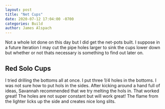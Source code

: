 ```yaml
---
layout: post
title: "Net Cups"
date: 2020-07-12 17:04:00 -0700
categories: Build
author: James Alspach
---
```

Not a whole lot done on this day but I did get the net-pots built. I suppose in a future iteration I may cut the pipe holes larger to sink the cups lower down but whether or not thats necessary is something to find out later on.

## Red Solo Cups
I tried drilling the bottoms all at once. I put three 1/4 holes in the bottoms. I was not sure how to put hols in the sides. After kicking around a hand full of ideas, Savannah recommended that we try melting the hols in. That worked great! The holes are not super constant but will work great! The flame from the lighter licks up the side and creates nice long slits.
